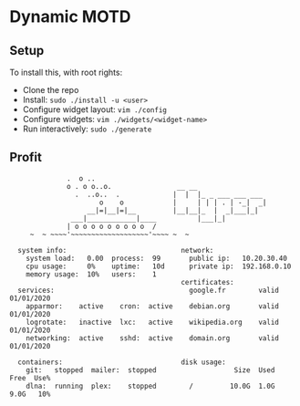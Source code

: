 # Dynamic MOTD

## Setup

To install this, with root rights:

* Clone the repo
* Install: `sudo ./install -u <user>`
* Configure widget layout: `vim ./config`
* Configure widgets: `vim ./widgets/<widget-name>`
* Run interactively: `sudo ./generate`

## Profit

```
              .  o ..
              o . o o..o.                __ __
                .  ..o..  .             |  |  |_ _ ___ ___ ___
                      o    o            |     | | | . | -_|  _|
                   __|=|__|=|__         |__|__|_  |  _|___|_|
               ___|____________|____          |___|_|
              | o o o o o o o o o  /
     ~  ~ ~~~~'~~~~~~~~~~~~~~~~~~~'~~~~ ~  ~

  system info:                            network:
    system load:   0.00  process:  99       public ip:   10.20.30.40
    cpu usage:     0%    uptime:   10d      private ip:  192.168.0.10
    memory usage:  10%   users:    1
                                          certificates:
  services:                                 google.fr        valid  01/01/2020
    apparmor:    active    cron:  active    debian.org       valid  01/01/2020
    logrotate:   inactive  lxc:   active    wikipedia.org    valid  01/01/2020
    networking:  active    sshd:  active    domain.org       valid  01/01/2020

  containers:                             disk usage:
    git:   stopped  mailer:  stopped                   Size  Used  Free  Use%
    dlna:  running  plex:    stopped        /         10.0G  1.0G  9.0G   10%
```
